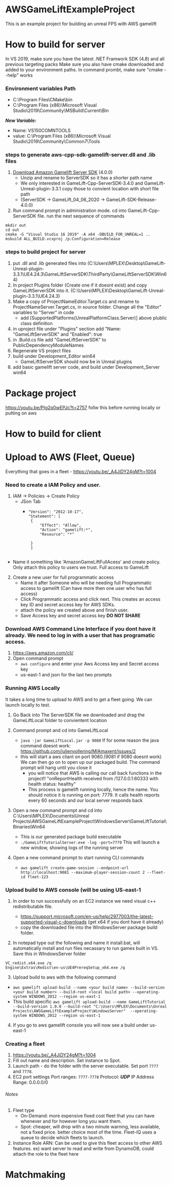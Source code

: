 # AWSGameLiftExampleProject

This is an example project for building an unreal FPS with AWS gamelift


# How to build for server

In VS 2019, make sure you have the latest .NET Framwork SDK (4.8) and all previous targeting packs
Make sure you also have cmake downloaded and added to your environment paths. In command prombt, make sure "cmake --help" works

### Environment variables Path
- C:\Program Files\CMake\bin
- C:\Program Files (x86)\Microsoft Visual Studio\2019\Community\MSBuild\Current\Bin

***New Variable:***
- Name: VS150COMNTOOLS
- value: C:\Program Files (x86)\Microsoft Visual Studio\2019\Community\Common7\Tools

### steps to generate aws-cpp-sdk-gamelift-server.dll and .lib files
1. [Download Amazon Gamelift Server SDK](https://aws.amazon.com/gamelift/getting-started/) (4.0.0) 
   - Unzip and rename to ServerSDK so it has a shorter path name
   - We only interested in GameLift-Cpp-ServerSDK-3.4.0 and GameLift-Unreal-plugin-3.3.1 copy those to convient location with short file path
   - (ServerSDK -> GameLift_04_06_2020 -> GameLift-SDK-Release-4.0.0)
2. Run command prompt in administration mode.  cd into GameLift-Cpp-ServerSDK file. run the next sequence of commands
```
mkdir out
cd out
cmake -G "Visual Studio 16 2019" -A x64 -DBUILD_FOR_UNREAL=1 ..
msbuild ALL_BUILD.vcxproj /p:Configuration=Release
```

### steps to build project for server
1. put .dll and .lib generated files into (C:\Users\MPLEX\Desktop\GameLift-Unreal-plugin-3.3.1\UE4.24.3\GameLiftServerSDK\ThirdParty\GameLiftServerSDK\Win64)
2. In project Plugins folder (Create one if it doesnt exist) and copy GameLiftServerSDK into it. (C:\Users\MPLEX\Desktop\GameLift-Unreal-plugin-3.3.1\UE4.24.3)
3. Make a copy of ProjectNameEditor.Target.cs and rename to ProjectNameServer.Target.cs, in source folder. Change all the "Editor" variables to "Server" in code
   - add [SupportedPlatforms(UnrealPlatformClass.Server)] above plublic class definition
4. in uproject file under "Plugins" section add "Name: "GameLiftServerSDK" and "Enabled": true
5. in .Build.cs file add "GameLiftServerSDK" to PublicDependencyModuleNames 
6. Regenerate VS project files
7. build under Development_Editor win64
   - GameLiftServerSDK should now be in Unreal plugins
8. add basic gamelift server code, and build under Development_Server win64

# Package project
https://youtu.be/PIg2q0wEPJc?t=2757
follw this before running locally or putting on aws

# How to build for client


# Upload to AWS (Fleet, Queue) 
Everything that goes in a fleet - https://youtu.be/_A4JiDY24gM?t=1004

### Need to create a IAM Policy and user. 
1. IAM -> Policies -> Create Policy
   - JSon Tab
     - ``` 
       "Version": "2012-10-17",
       "Statement": [
        {
            "Effect": "Allow",
            "Action": "gamelift:*",
            "Resource": "*"
            
        }
        ]
     ``` 
  - Name it something like 'AmazonGameLiftFullAcess' and create policy. Only attach this policy to users we trust. Full access to GameLift 

2. Create a new user for full programmatic access
   - Name it after Someone who will be needing full Programmatic access to gamelift (Can have more then one user who has full access)
   - Click Programmatic access and click next. This creates an access key ID and secret access key for AWS SDKs. 
   - attach the policy we created above and finish user. 
   - Save Access key and secret access key **DO NOT SHARE** 


### Download AWS Command Line Interface if you dont have it already. We need to log in with a user that has programatic access. 
1. https://aws.amazon.com/cli/ 
2. Open command prompt 
   - `aws configure` and enter your Aws Access key and Secret access key 
   - us-east-1 and json for the last two prompts

### Running AWS Locally 
It takes a long time to upload to AWS and to get a fleet going. We can launch locally to test.

1. Go Back into The ServerSDK file we downloaded and drag the GameLiftLocal folder to convientent location
2. Command prompt and cd into GameLiftLocal
   - ` java -jar GameLiftLocal.jar -p 9080 ` If for some reason the java command doesnt work: https://github.com/julienvollering/MIAmaxent/issues/2
   - this will start a aws cliant on port 9080.(9081 if 9080 doesnt work) We can then go on to open up our packaged build. The command prompt will hang until you close it
     - you will notice that AWS is calling our call back functions in the project!! "onReportHealth received from /127.0.0.1:60333 with health status: healthy"
     - This process is gamelift running locally, hence the name. You should notice it is running on port: 7779. It calls health reports every 60 seconds and our local server responds back
3. Open a new command prompt and cd into C:\Users\MPLEX\Documents\Unreal Projects\AWSGameLiftExampleProject\WindowsServer\GameLiftTutorial\Binaries\Win64
   - This is our generated package build executable
   - ` ./GameLiftTutorialServer.exe -log -port=7779 ` This will launch a new window, showing logs of the running server
     
4. Open a new command prompt to start running CLI commands
   - ` aws gamelift create-game-session --endpoint-url http://localhost:9081 --maximum-player-session-count 2 --fleet-id fleet-123 `


### Upload build to AWS console (will be using US-east-1

1. In order to run successfully on an EC2 instance we need visual c++ redistributable file.
   - https://support.microsoft.com/en-us/help/2977003/the-latest-supported-visual-c-downloads (get x64 if you dont have it already)
   - copy the downloaded file into the WindowsServer package build folder.

2. In notepad type out the following and name it install.bat, will automatically install and run files necassary to run games built in VS. Save this in WIndowsServer folder
  ``` 
  VC_redist.x64.exe /q
  Engine\Extras\Redist\en-us\UE4PrereqSetup_x64.exe /q
  ```
3. Upload build to aws with the following command
  - ` aws gamelift upload-build --name <your build name> --build-version <your build number> --build-root <local build path> --operating-system WINDOWS_2012 --region us-east-1 `
  - This build specific `aws gamelift upload-build --name GameLiftTutorial --build-version 1.0.0 --build-root "C:\Users\MPLEX\Documents\Unreal Projects\AWSGameLiftExampleProject\WindowsServer"  --operating-system WINDOWS_2012 --region us-east-1 `

4. If you go to aws gamelift console you will now see a build under us-east-1

### Creating a fleet
1. https://youtu.be/_A4JiDY24gM?t=1004
2. Fill out name and description. Set instance to Spot.
3. Launch path - do the folder with the server executable. Set port `7777` and `7778`.
4. EC2 port settings
Port ranges: `7777-7778`
Protocol: ***UDP***
IP Address Range: 0.0.0.0/0

###### Notes
1. Fleet type
   - On-Demand: more expensive fixed cost fleet that you can have whenever and for however long you want them.
   - Spot: cheaper, will drop with a two minute warning, less available, not a fixed price. better choice most of the time. Fleet-IQ uses a queue to decide which fleets to launch.
2. Instance Role ARN: Can be used to give this fleet access to other AWS features. ex) want server to read and write from DynamoDB, could attach the role to the fleet here

# Matchmaking 
